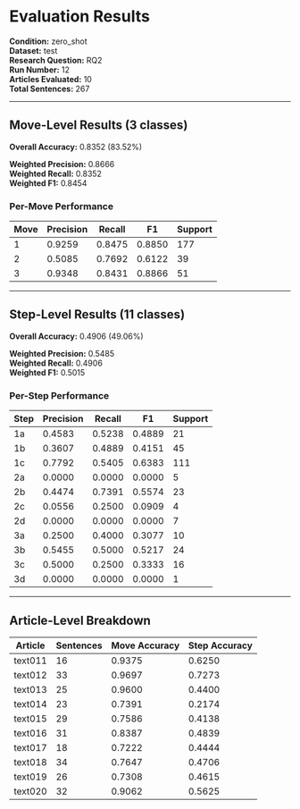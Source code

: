# Evaluation Results

**Condition:** zero_shot  
**Dataset:** test  
**Research Question:** RQ2  
**Run Number:** 12  
**Articles Evaluated:** 10  
**Total Sentences:** 267  

---

## Move-Level Results (3 classes)

**Overall Accuracy:** 0.8352 (83.52%)  

**Weighted Precision:** 0.8666  
**Weighted Recall:** 0.8352  
**Weighted F1:** 0.8454  

### Per-Move Performance

| Move | Precision | Recall | F1 | Support |
|------|-----------|--------|----|---------|
| 1 | 0.9259 | 0.8475 | 0.8850 | 177 |
| 2 | 0.5085 | 0.7692 | 0.6122 | 39 |
| 3 | 0.9348 | 0.8431 | 0.8866 | 51 |

---

## Step-Level Results (11 classes)

**Overall Accuracy:** 0.4906 (49.06%)  

**Weighted Precision:** 0.5485  
**Weighted Recall:** 0.4906  
**Weighted F1:** 0.5015  

### Per-Step Performance

| Step | Precision | Recall | F1 | Support |
|------|-----------|--------|----|---------|
| 1a | 0.4583 | 0.5238 | 0.4889 | 21 |
| 1b | 0.3607 | 0.4889 | 0.4151 | 45 |
| 1c | 0.7792 | 0.5405 | 0.6383 | 111 |
| 2a | 0.0000 | 0.0000 | 0.0000 | 5 |
| 2b | 0.4474 | 0.7391 | 0.5574 | 23 |
| 2c | 0.0556 | 0.2500 | 0.0909 | 4 |
| 2d | 0.0000 | 0.0000 | 0.0000 | 7 |
| 3a | 0.2500 | 0.4000 | 0.3077 | 10 |
| 3b | 0.5455 | 0.5000 | 0.5217 | 24 |
| 3c | 0.5000 | 0.2500 | 0.3333 | 16 |
| 3d | 0.0000 | 0.0000 | 0.0000 | 1 |

---

## Article-Level Breakdown

| Article | Sentences | Move Accuracy | Step Accuracy |
|---------|-----------|---------------|---------------|
| text011 | 16 | 0.9375 | 0.6250 |
| text012 | 33 | 0.9697 | 0.7273 |
| text013 | 25 | 0.9600 | 0.4400 |
| text014 | 23 | 0.7391 | 0.2174 |
| text015 | 29 | 0.7586 | 0.4138 |
| text016 | 31 | 0.8387 | 0.4839 |
| text017 | 18 | 0.7222 | 0.4444 |
| text018 | 34 | 0.7647 | 0.4706 |
| text019 | 26 | 0.7308 | 0.4615 |
| text020 | 32 | 0.9062 | 0.5625 |
